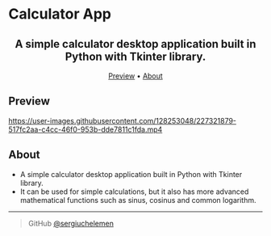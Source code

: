 # Calculator App


<h2 align="center">A simple calculator desktop application built in Python with Tkinter library. </h2>

<p align="center">
  <a href="#Preview">Preview</a> •
  <a href="#About">About</a> 
</p>

## Preview
  https://user-images.githubusercontent.com/128253048/227321879-517fc2aa-c4cc-46f0-953b-dde7811c1fda.mp4


## About
 * A simple calculator desktop application built in Python with Tkinter library. 
 * It can be used for simple calculations, but it also has more advanced mathematical functions such as sinus, cosinus and common logarithm.

---

> GitHub [@sergiuchelemen](https://github.com/sergiuchelemen) 
